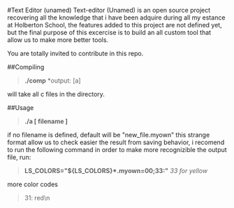 #Text Editor (unamed)
Text-editor (Unamed) is an open source project recovering all the knowledge that i have been adquire during all my estance at Holberton School, the features added to this project are not defined
yet, but the final purpose of this excercise is to build an all custom tool that allow us to make more better tools.

You are totally invited to contribute in this repo.


##Compiling

>**./comp**  *output: [a]

will take all c files in the directory.

##Usage

>**./a [ filename ]**

if no filename is defined, default will be "new_file.myown" this strange format allow us to check easier the result from saving behavior, i recomend to run the following command in order to make more recognizible the output file, run:
 
>**LS_COLORS="${LS_COLORS}*.myown=00;33:"** *33 for yellow*

more color codes

>31: red\n
